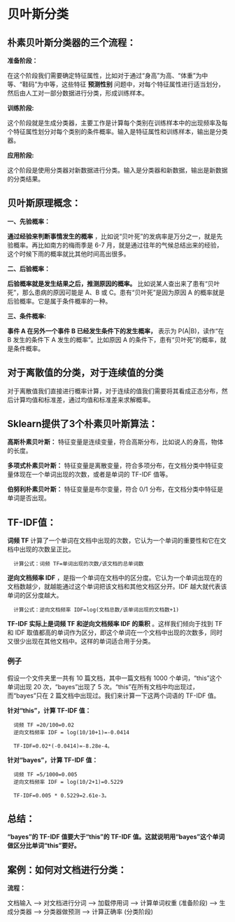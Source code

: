 # 贝叶斯分类


## 朴素贝叶斯分类器的三个流程：
  
  __准备阶段：__
                 
  在这个阶段我们需要确定特征属性，比如对于通过“身高”为高、“体重”为中等、“鞋码”为中等，这些特征 __预测性别__ 问题中，对每个特征属性进行适当划分，然后由人工对一部分数据进行分类，形成训练样本。
  
  __训练阶段:__
             
  这个阶段就是生成分类器，主要工作是计算每个类别在训练样本中的出现频率及每个特征属性划分对每个类别的条件概率。输入是特征属性和训练样本，输出是分类器。
    
  __应用阶段:__
               
  这个阶段是使用分类器对新数据进行分类。输入是分类器和新数据，输出是新数据的分类结果。

## 贝叶斯原理概念：
  
  __一、先验概率：__
             
   __通过经验来判断事情发生的概率__ ，比如说“贝叶死”的发病率是万分之一，就是先验概率。再比如南方的梅雨季是 6-7 月，就是通过往年的气候总结出来的经验，这个时候下雨的概率就比其他时间高出很多。
    
  __二、后验概率：__
          
   __后验概率就是发生结果之后，推测原因的概率。__ 比如说某人查出来了患有“贝叶死”，那么患病的原因可能是 A、B 或 C。患有“贝叶死”是因为原因 A 的概率就是后验概率。它是属于条件概率的一种。
    
  __三、条件概率:__
            
   __事件 A 在另外一个事件 B 已经发生条件下的发生概率，__ 表示为 P(A|B)，读作“在 B 发生的条件下 A 发生的概率”。比如原因 A 的条件下，患有“贝叶死”的概率，就是条件概率。
    
    
    

## 对于离散值的分类，对于连续值的分类

  对于离散值我们直接进行概率计算，对于连续的值我们需要将其看成正态分布，然后计算均值和标准差，通过均值和标准差来求解概率。


## Sklearn提供了3个朴素贝叶斯算法：
  
  __高斯朴素贝叶斯：__ 特征变量是连续变量，符合高斯分布，比如说人的身高，物体的长度。
                     
  __多项式朴素贝叶斯：__ 特征变量是离散变量，符合多项分布，在文档分类中特征变量体现在一个单词出现的次数，或者是单词的 TF-IDF 值等。
                
  __伯努利朴素贝叶斯：__ 特征变量是布尔变量，符合 0/1 分布，在文档分类中特征是单词是否出现。

## TF-IDF值：

  __词频 TF__ 计算了一个单词在文档中出现的次数，它认为一个单词的重要性和它在文档中出现的次数呈正比。
    
      计算公式：词频 TF=单词出现的次数/该文档的总单词数
       
  __逆向文档频率 IDF__ ，是指一个单词在文档中的区分度。它认为一个单词出现在的文档数越少，就越能通过这个单词把该文档和其他文档区分开。IDF 越大就代表该单词的区分度越大。
     
      计算公式：逆向文档频率 IDF=log(文档总数/该单词出现的文档数+1)
     
__TF-IDF 实际上是词频 TF 和逆向文档频率 IDF 的乘积__ 。这样我们倾向于找到 TF 和 IDF 取值都高的单词作为区分，即这个单词在一个文档中出现的次数多，同时又很少出现在其他文档中。这样的单词适合用于分类。

  ### 例子
      
  假设一个文件夹里一共有 10 篇文档，其中一篇文档有 1000 个单词，“this”这个单词出现 20 次，“bayes”出现了 5 次。“this”在所有文档中均出现过，而“bayes”只在 2 篇文档中出现过。我们来计算一下这两个词语的 TF-IDF 值。
  
  __针对“this”，计算 TF-IDF 值：__
      
      词频 TF =20/100=0.02
      逆向文档频率 IDF = log(10/10+1)=-0.0414
      
      TF-IDF=0.02*(-0.0414)=-8.28e-4。
  
  __针对“bayes”，计算 TF-IDF 值：__
  
      词频 TF =5/1000=0.005
      逆向文档频率 IDF = log(10/2+1)=0.5229
      
      TF-IDF=0.005 * 0.5229=2.61e-3。    
      
 ## 总结：  
  __“bayes”的 TF-IDF 值要大于“this”的 TF-IDF 值。这就说明用“bayes”这个单词做区分比单词“this”要好。__
     
     
## 案例：如何对文档进行分类：

__流程：__
            
  文档输入 --> 对文档进行分词 --> 加载停用词 --> 计算单词权重 (准备阶段) --> 生成分类器 --> 分类器做预测 --> 计算正确率  (分类阶段)
  
  
  
  
  
  
  

